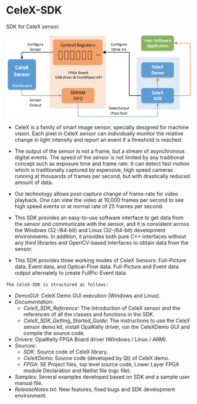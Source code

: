 # CeleX-SDK
SDK for CeleX sensor.

![Structure](https://github.com/CelePixel/CeleX-SDK/blob/CeleX-SDK_v2.3/Sources/CeleXDemo/images/SDK_Structure.png)

* CeleX is a family of smart image sensor, specially designed for machine vision. Each pixel in CeleX
sensor can individually monitor the relative change in light intensity and report an event if a threshold is
reached.

* The output of the sensor is not a frame, but a stream of asynchronous digital events. The speed of the sensor
is not limited by any traditional concept such as exposure time and frame rate. It can detect fast motion
which is traditionally captured by expensive, high speed cameras running at thousands of frames per second,
but with drastically reduced amount of data.

* Our technology allows post-capture change of frame-rate for video playback. One can view the video at
10,000 frames per second to see high speed events or at normal rate of 25 frames per second.

* This SDK provides an easy-to-use software interface to get data from the sensor and communicate with the
sensor, and it is consistent across the Windows (32-/64-bit) and Linux (32-/64-bit) development
environments. In addition, it provides both pure C++ interfaces without any third libraries and
OpenCV-based interfaces to obtain data from the sensor.

* This SDK provides three working modes of CeleX Sensors: Full-Picture data, Event data, and
Optical-Flow data. Full-Picture and Event data output alternately to create FullPic-Event data.

`The CeleX-SDK is structured as follows:`

* _DemoGUI_: CeleX Demo GUI execution (Windows and Linux).
* _Documentation_:
  * _CeleX_SDK_Reference_: The introduction of CeleX sensor and the references of all the classes and functions in the SDK.
  * _CeleX_SDK_Getting_Started_Guide_: The instructions to use the CeleX sensor demo kit, install OpalKelly driver, run the CeleXDemo GUI and compile the source code.
* _Drivers_: OpalKelly FPGA Board driver (Windows / Linux / ARM).
* _Sources_:
  * _SDK_: Source code of CeleX library.
  * _CeleXDemo_: Source code (developed by Qt) of CeleX demo.
  * _FPGA_: SE Project files, top level source code, Lower Layer FPGA module Declaration and Netlist file (ngc file).
* _Samples_: Several examples developed based on SDK and a sample user manual file.
* _ReleaseNotes.txt_: New features, fixed bugs and SDK development environment.
